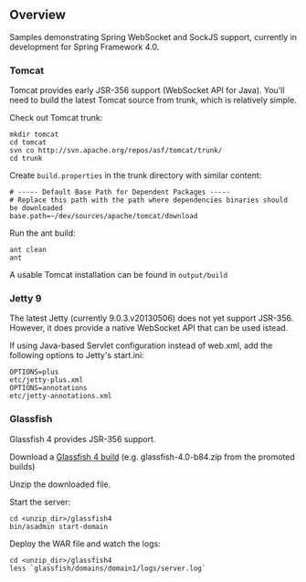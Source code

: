 ## Overview

Samples demonstrating Spring WebSocket and SockJS support, currently in development for Spring Framework 4.0.

### Tomcat

Tomcat provides early JSR-356 support (WebSocket API for Java). You'll need to build the latest Tomcat source from trunk, which is relatively simple.

Check out Tomcat trunk:

    mkdir tomcat
    cd tomcat
    svn co http://svn.apache.org/repos/asf/tomcat/trunk/
    cd trunk

Create `build.properties` in the trunk directory with similar content:

    # ----- Default Base Path for Dependent Packages -----
    # Replace this path with the path where dependencies binaries should be downloaded
    base.path=~/dev/sources/apache/tomcat/download

Run the ant build:

    ant clean
    ant

A usable Tomcat installation can be found in `output/build`

### Jetty 9

The latest Jetty (currently 9.0.3.v20130506) does not yet support JSR-356. However, it does provide a native WebSocket API that can be used istead.

If using Java-based Servlet configuration instead of web.xml, add the following options to Jetty's start.ini:

    OPTIONS=plus
    etc/jetty-plus.xml
    OPTIONS=annotations
    etc/jetty-annotations.xml

### Glassfish

Glassfish 4 provides JSR-356 support.

Download a [Glassfish 4 build](http://dlc.sun.com.edgesuite.net/glassfish/4.0/) (e.g. glassfish-4.0-b84.zip from the promoted builds)

Unzip the downloaded file.

Start the server:

    cd <unzip_dir>/glassfish4
    bin/asadmin start-domain

Deploy the WAR file and watch the logs:

    cd <unzip_dir>/glassfish4
    less `glassfish/domains/domain1/logs/server.log`


